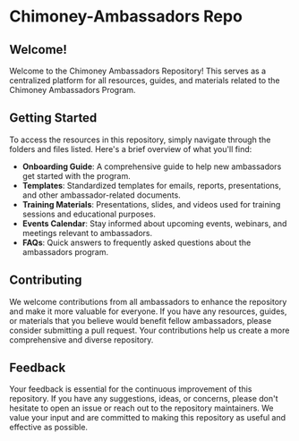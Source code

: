 # Chimoney-Ambassadors Repo

## Welcome!

Welcome to the Chimoney Ambassadors Repository! This serves as a centralized platform for all resources, guides, and materials related to the Chimoney Ambassadors Program. 

## Getting Started

To access the resources in this repository, simply navigate through the folders and files listed. Here's a brief overview of what you'll find:

- **Onboarding Guide**: A comprehensive guide to help new ambassadors get started with the program.
- **Templates**: Standardized templates for emails, reports, presentations, and other ambassador-related documents.
- **Training Materials**: Presentations, slides, and videos used for training sessions and educational purposes.
- **Events Calendar**: Stay informed about upcoming events, webinars, and meetings relevant to ambassadors.
- **FAQs**: Quick answers to frequently asked questions about the ambassadors program.

## Contributing

We welcome contributions from all ambassadors to enhance the repository and make it more valuable for everyone. If you have any resources, guides, or materials that you believe would benefit fellow ambassadors, please consider submitting a pull request. Your contributions help us create a more comprehensive and diverse repository.

## Feedback

Your feedback is essential for the continuous improvement of this repository. If you have any suggestions, ideas, or concerns, please don't hesitate to open an issue or reach out to the repository maintainers. We value your input and are committed to making this repository as useful and effective as possible.



